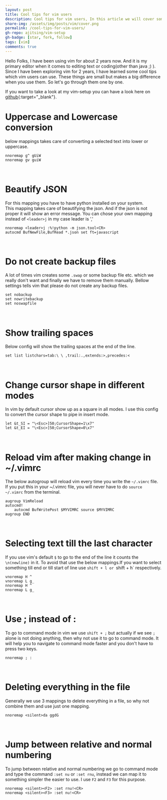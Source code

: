 ```yaml
---
layout: post
title: Cool tips for vim users
description: Cool tips for vim users, In this article we will cover some awesome tips & tricks vim users can use to make their life easier while using vim.
share-img: /assets/img/posts/vim/cover.png
permalink: /cool-tips-for-vim-users/
gh-repo: ajitsing/vim-setup
gh-badge: [star, fork, follow]
tags: [vim]
comments: true
---
```


Hello Folks, I have been using vim for about 2 years now. And it is my primary editor when it comes to editing text or coding(other than java ;) ). Since I have been exploring vim for 2 years, I have learned some cool tips which vim users can use. These things are small but makes a big difference when you use them. So let's go through them one by one.

If you want to take a look at my vim-setup you can have a look here on [github](https://github.com/ajitsing/vim-setup){:target="_blank"}.

# Uppercase and Lowercase conversion

below mappings takes care of converting a selected text into lower or uppercase.

```vimscript
nnoremap g^ gUiW
nnoremap gv guiW
```
<br>

# Beautify JSON

For this mapping you have to have python installed on your system. This mapping takes care of beautifying the json. And if the json is not proper it will show an error message. You can chose your own mapping instead of `<leader>j` in my case leader is ','

```vimscript
nnoremap <leader>j :%!python -m json.tool<CR>
autocmd BufNewFile,BufRead *.json set ft=javascript
```
<br>

# Do not create backup files

A lot of times vim creates some `.swap` or some backup file etc. which we really don't want and finally we have to remove them manually. Bellow settings tells vim that please do not create any backup files.

```vimscript
set nobackup
set nowritebackup
set noswapfile
```
<br>

# Show trailing spaces

Below config will show the trailing spaces at the end of the line.

```vimscript
set list listchars=tab:\ \ ,trail:.,extends:>,precedes:<
```
<br>

# Change cursor shape in different modes

In vim by default cursor show up as a square in all modes. I use this config to convert the cursor shape to pipe in insert mode.

```vimscript
let &t_SI = "\<Esc>]50;CursorShape=1\x7"
let &t_EI = "\<Esc>]50;CursorShape=0\x7"
```
<br>

# Reload vim after making change in ~/.vimrc

The below autogroup will reload vim every time you write the `~/.vimrc` file. If you put this in your ~/.vimrc file, you will never have to do `source ~/.vimrc` from the terminal.

```vimscript
augroup VimReload
autocmd!
    autocmd BufWritePost $MYVIMRC source $MYVIMRC
augroup END
```
<br>

# Selecting text till the last character

If you use vim's default `$` to go to the end of the line it counts the `\n(newline)` in it. To avoid that use the below mappings.If you want to select something till end or till start of line use `shift + l or `shift + h` respectively.

```vimscript
vnoremap H ^
vnoremap L g_
nnoremap H ^
nnoremap L g_
```
<br>

# Use ; instead of :

To go to command mode in vim we use `shift + ;` but actually if we see `;` alone is not doing anything, then why not use it to go to command mode. It will help you to navigate to command mode faster and you don't have to press two keys.

```vimscript
nnoremap ; :
```
<br>

# Deleting everything in the file

Generally we use 3 mappings to delete everything in a file, so why not combine them and use just one mapping.

```vimscript
nnoremap <silent>da ggdG
```
<br>

# Jump between relative and normal numbering

To jump between relative and normal numbering we go to command mode and type the command `:set nu` or `:set rnu`, instead we can map it to something simpler the easier to use. I use `F2` and `F3` for this purpose.

```vimscript
nnoremap <silent><F2> :set rnu!<CR>
nnoremap <silent><F3> :set nu!<CR>
```
<br>

